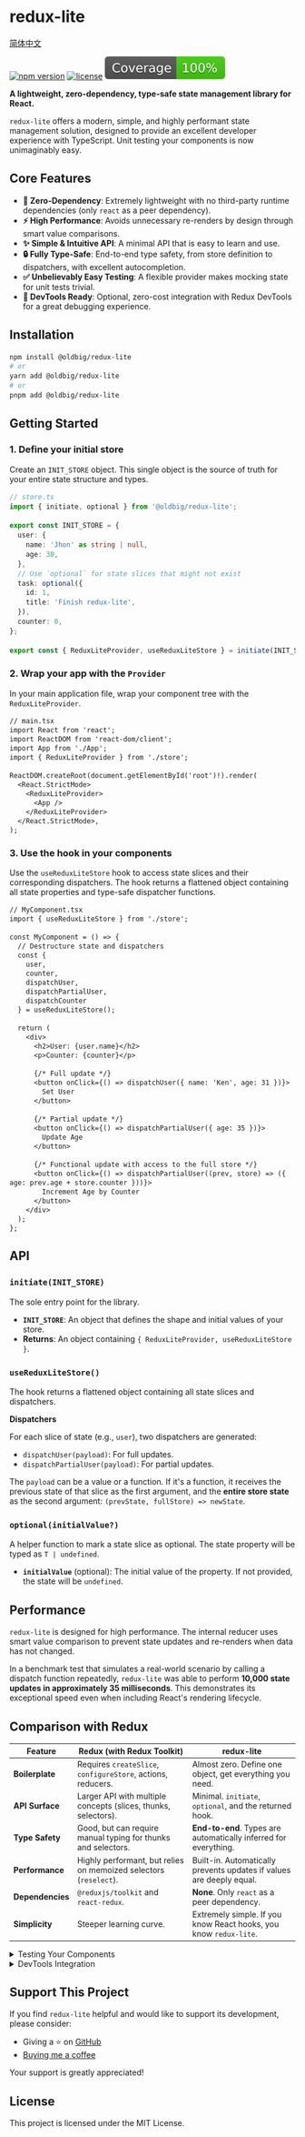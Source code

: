 # redux-lite

[简体中文](README.zh-CN.md)

[![npm version](https://img.shields.io/npm/v/@oldbig/redux-lite.svg)](https://www.npmjs.com/package/@oldbig/redux-lite)
[![license](https://img.shields.io/npm/l/@oldbig/redux-lite.svg)](LICENSE)
![coverage badge](assets/coverage.svg)

**A lightweight, zero-dependency, type-safe state management library for React.**

`redux-lite` offers a modern, simple, and highly performant state management solution, designed to provide an excellent developer experience with TypeScript. Unit testing your components is now unimaginably easy.

## Core Features

- **🚀 Zero-Dependency**: Extremely lightweight with no third-party runtime dependencies (only `react` as a peer dependency).
- **⚡️ High Performance**: Avoids unnecessary re-renders by design through smart value comparisons.
- **✨ Simple & Intuitive API**: A minimal API that is easy to learn and use.
- **🔒 Fully Type-Safe**: End-to-end type safety, from store definition to dispatchers, with excellent autocompletion.
- **✅ Unbelievably Easy Testing**: A flexible provider makes mocking state for unit tests trivial.
- **🐞 DevTools Ready**: Optional, zero-cost integration with Redux DevTools for a great debugging experience.

## Installation

```bash
npm install @oldbig/redux-lite
# or
yarn add @oldbig/redux-lite
# or
pnpm add @oldbig/redux-lite
```

## Getting Started

### 1. Define your initial store

Create an `INIT_STORE` object. This single object is the source of truth for your entire state structure and types.

```typescript
// store.ts
import { initiate, optional } from '@oldbig/redux-lite';

export const INIT_STORE = {
  user: {
    name: 'Jhon' as string | null,
    age: 30,
  },
  // Use `optional` for state slices that might not exist
  task: optional({ 
    id: 1,
    title: 'Finish redux-lite',
  }),
  counter: 0,
};

export const { ReduxLiteProvider, useReduxLiteStore } = initiate(INIT_STORE);
```

### 2. Wrap your app with the `Provider`

In your main application file, wrap your component tree with the `ReduxLiteProvider`.

```tsx
// main.tsx
import React from 'react';
import ReactDOM from 'react-dom/client';
import App from './App';
import { ReduxLiteProvider } from './store';

ReactDOM.createRoot(document.getElementById('root')!).render(
  <React.StrictMode>
    <ReduxLiteProvider>
      <App />
    </ReduxLiteProvider>
  </React.StrictMode>,
);
```

### 3. Use the hook in your components

Use the `useReduxLiteStore` hook to access state slices and their corresponding dispatchers. The hook returns a flattened object containing all state properties and type-safe dispatcher functions.

```tsx
// MyComponent.tsx
import { useReduxLiteStore } from './store';

const MyComponent = () => {
  // Destructure state and dispatchers
  const { 
    user, 
    counter,
    dispatchUser, 
    dispatchPartialUser, 
    dispatchCounter 
  } = useReduxLiteStore();

  return (
    <div>
      <h2>User: {user.name}</h2>
      <p>Counter: {counter}</p>

      {/* Full update */}
      <button onClick={() => dispatchUser({ name: 'Ken', age: 31 })}>
        Set User
      </button>

      {/* Partial update */}
      <button onClick={() => dispatchPartialUser({ age: 35 })}>
        Update Age
      </button>

      {/* Functional update with access to the full store */}
      <button onClick={() => dispatchPartialUser((prev, store) => ({ age: prev.age + store.counter }))}>
        Increment Age by Counter
      </button>
    </div>
  );
};
```

## API

### `initiate(INIT_STORE)`

The sole entry point for the library.

- **`INIT_STORE`**: An object that defines the shape and initial values of your store.
- **Returns**: An object containing `{ ReduxLiteProvider, useReduxLiteStore }`.

### `useReduxLiteStore()`

The hook returns a flattened object containing all state slices and dispatchers.

**Dispatchers**

For each slice of state (e.g., `user`), two dispatchers are generated:
- `dispatchUser(payload)`: For full updates.
- `dispatchPartialUser(payload)`: For partial updates.

The `payload` can be a value or a function. If it's a function, it receives the previous state of that slice as the first argument, and the **entire store state** as the second argument: `(prevState, fullStore) => newState`.

### `optional(initialValue?)`

A helper function to mark a state slice as optional. The state property will be typed as `T | undefined`.

- **`initialValue`** (optional): The initial value of the property. If not provided, the state will be `undefined`.

## Performance

`redux-lite` is designed for high performance. The internal reducer uses smart value comparison to prevent state updates and re-renders when data has not changed.

In a benchmark test that simulates a real-world scenario by calling a dispatch function repeatedly, `redux-lite` was able to perform **10,000 state updates in approximately 35 milliseconds**. This demonstrates its exceptional speed even when including React's rendering lifecycle.

## Comparison with Redux

| Feature              | **Redux (with Redux Toolkit)**                                  | **redux-lite**                                                              |
| -------------------- | --------------------------------------------------------------- | --------------------------------------------------------------------------- |
| **Boilerplate**      | Requires `createSlice`, `configureStore`, actions, reducers.    | Almost zero. Define one object, get everything you need.                    |
| **API Surface**      | Larger API with multiple concepts (slices, thunks, selectors).  | Minimal. `initiate`, `optional`, and the returned hook.                     |
| **Type Safety**      | Good, but can require manual typing for thunks and selectors.   | **End-to-end**. Types are automatically inferred for everything.            |
| **Performance**      | Highly performant, but relies on memoized selectors (`reselect`). | Built-in. Automatically prevents updates if values are deeply equal.        |
| **Dependencies**     | `@reduxjs/toolkit` and `react-redux`.                           | **None**. Only `react` as a peer dependency.                                |
| **Simplicity**       | Steeper learning curve.                                         | Extremely simple. If you know React hooks, you know `redux-lite`.           |

<details>
<summary>Testing Your Components</summary>

`redux-lite` makes testing components that use the store incredibly simple. The `ReduxLiteProvider` accepts an `initStore` prop, which allows you to provide a deep partial state to override the default initial state for your tests.

This means you don't need to dispatch actions to set up your desired test state. You can directly render your component with the exact state it needs.

### Example

Here's how you can easily mock state for your components:

```tsx
import { render } from '@testing-library/react';
import { initiate } from '@oldbig/redux-lite';
import React from 'react';

// Assume this is your initial store configuration
const INIT_STORE = {
  user: { name: 'Guest', age: 0, profile: { theme: 'dark' } },
  isAuthenticated: false,
};

const { ReduxLiteProvider, useReduxLiteStore } = initiate(INIT_STORE);

// --- Your Component ---
const UserProfile: React.FC = () => {
  const { user } = useReduxLiteStore();
  return <div>Welcome, {user.name} (Theme: {user.profile.theme})</div>;
};

// --- Your Test ---
it('should display the authenticated user name with overridden profile', () => {
  const { getByText } = render(
    <ReduxLiteProvider initStore={{ user: { name: 'Alice', profile: { theme: 'light' } }, isAuthenticated: true }}>
      <UserProfile />
    </ReduxLiteProvider>
  );

  // The component renders with the exact state you provided
  expect(getByText('Welcome, Alice (Theme: light)')).toBeInTheDocument();
});

it('should shallow merge user slice and replace nested objects', () => {
  const { getByText } = render(
    <ReduxLiteProvider initStore={{ user: { name: 'Bob' } }}>
      <UserProfile />
    </ReduxLiteProvider>
  );

  // user.name is overridden, user.age remains default, user.profile is untouched
  expect(getByText('Welcome, Bob (Theme: dark)')).toBeInTheDocument();
});
```

You can easily test your components in different states without any complex setup or mocking.

</details>

<details>
<summary>DevTools Integration</summary>

`redux-lite` offers optional integration with the [Redux DevTools Extension](https://github.com/reduxjs/redux-devtools) for a first-class debugging experience, including action tracking and time-travel debugging.

This feature is disabled by default and has **zero performance cost** when not in use.

**How to Enable**

To enable the integration, pass the `devTools` option to the `initiate` function.

```typescript
// Enable with default options
const { ReduxLiteProvider, useReduxLiteStore } = initiate(INIT_STORE, {
  devTools: true
});

// Or provide a name for your store instance
const { ReduxLiteProvider, useReduxLiteStore } = initiate(INIT_STORE, {
  devTools: { name: 'MyAppStore' }
});
```

**Installation**

1.  Install the Redux DevTools Extension for your browser:
    *   [Chrome Web Store](https://chrome.google.com/webstore/detail/redux-devtools/lmhkpmbekcpmknklioeibfkpmmfibljd)
    *   [Firefox Add-ons](https://addons.mozilla.org/en-US/firefox/addon/reduxdevtools/)
2.  Enable the feature in your code as shown above.
3.  Open your browser's developer tools and find the "Redux" tab.

![Redux DevTools Screenshot](./assets/redux-devTools.png)

</details>

## Support This Project

If you find `redux-lite` helpful and would like to support its development, please consider:

- Giving a ⭐️ on [GitHub](https://github.com/oldbig/redux-lite)
- [Buying me a coffee](https://buymeacoffee.com/oldbig)

Your support is greatly appreciated!

## License

This project is licensed under the MIT License.